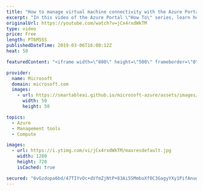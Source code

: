 ```yaml
---
title: "How to manage virtual machine connectivity with the Azure Portal | Azure Portal Series"
excerpt: "In this video of the Azure Portal \"How To\" series, learn how to easily manage virtual machine connectivity through the Azure Portal. You’ll learn how to manage virtual machine network security groups for virtual network subnets and virtual machines.    Try out these features in the Azure portal: https://portal.azure.com/"
originalUrl: https://youtube.com/watch?v=jCx4rxdWkTM
type: video
price: Free
length: PT6M55S
publishedDateTime: 2019-03-06T16:00:12Z
heat: 50

featuredContent: "<iframe width=\"800\" height=\"500\" frameborder=\"0\" src=\"https://www.youtube.com/embed/jCx4rxdWkTM\" allow=\"accelerometer; autoplay; encrypted-media; gyroscope; picture-in-picture\" allowfullscreen></iframe>"

provider:
  name: Microsoft
  domain: microsoft.com
  images:
    - url: https://smartableai.github.io/microsoft-azure/assets/images/organizations/microsoft.com-50x50.jpg
      width: 50
      height: 50

topics:
  - Azure
  - Management tools
  - Compute

images:
  - url: https://i.ytimg.com/vi/jCx4rxdWkTM/maxresdefault.jpg
    width: 1280
    height: 720
    isCached: true

secured: "6vGzdopa6bd/47TIYvOc+dVfmZjNtP+83Ai5SMmbuXf0C3GagyYXy1PifAnugaYRUD6W06hEP0u+7A7riScNgBHYddX3zbJZtq2PV/bWT2/8ZNsZAG5PRDu9pBaat1n6kncDnjI511Qiax14eNrUcTyKkfd6ztCnKQd2lK3uSU4LS7Azj1oMfvHBacb7uXMAjv6eeT3m7f715nvbbltXR7DUwRzHXAJWzRNRBOvgP53PCVyP3ruFDryjV8dOS+/lMXz5AsQotU8AFwP9ZJ8LuGzR8i4FdvdxnrmhLahOHw/Xk4TCEH8tyA11kzCffdPulaIC3UcMVhJRWR+tUwgH/HpEO4Q62Yr9JQZ8EIykmpWPJzttRQ4SkD4z+Q+Ri3mluhLa2N3R0qDlgINUJwrfdjC4g2RvTiH03fSBS+AODYk=;sMhRzsd2souf55y+qZyRFA=="
---
```


